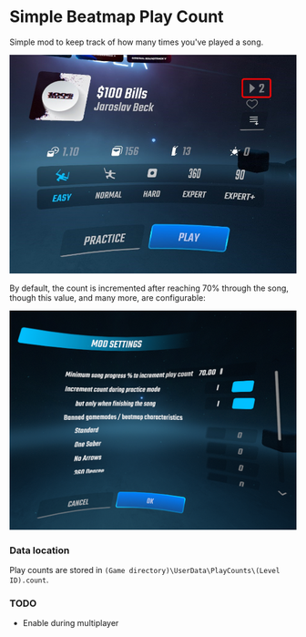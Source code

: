 # Simple Beatmap Play Count

Simple mod to keep track of how many times you've played a song.

![Preview](assets/menu-leveldetail-playcount.png)

By default, the count is incremented after reaching 70% through the song, though this value, and many more, are configurable:

![Mod settings](assets/mod-settings.png)

### Data location

Play counts are stored in `(Game directory)\UserData\PlayCounts\(Level ID).count`.

### TODO

- Enable during multiplayer